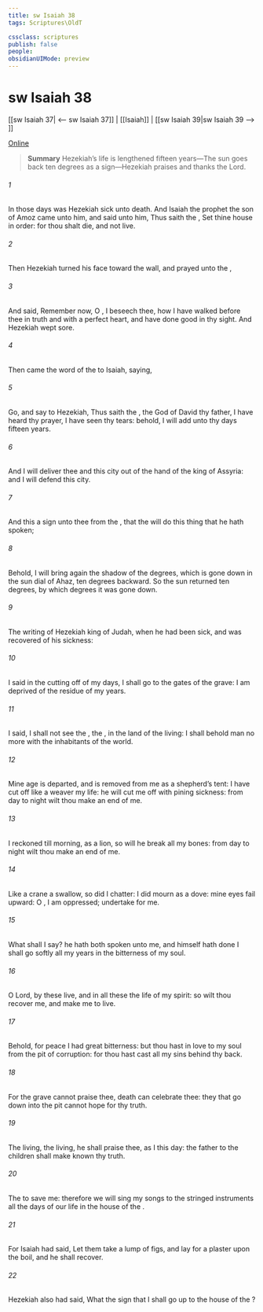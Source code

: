 ```yaml
---
title: sw Isaiah 38
tags: Scriptures\OldT

cssclass: scriptures
publish: false
people:
obsidianUIMode: preview
---
```


# sw Isaiah 38
[[sw Isaiah 37| <-- sw Isaiah 37]] | [[Isaiah]] | [[sw Isaiah 39|sw Isaiah 39 --> ]]

[Online](https://churchofjesuschrist.org/study/scriptures/ot/isa/38?lang=eng)

> __Summary__
Hezekiah’s life is lengthened fifteen years—The sun goes back ten degrees as a sign—Hezekiah praises and thanks the Lord.

###### 1 
In those days was Hezekiah sick unto death. And Isaiah the prophet the son of Amoz came unto him, and said unto him, Thus saith the , Set thine house in order: for thou shalt die, and not live.

###### 2 
Then Hezekiah turned his face toward the wall, and prayed unto the ,

###### 3 
And said, Remember now, O , I beseech thee, how I have walked before thee in truth and with a perfect heart, and have done  good in thy sight. And Hezekiah wept sore.

###### 4 
Then came the word of the  to Isaiah, saying,

###### 5 
Go, and say to Hezekiah, Thus saith the , the God of David thy father, I have heard thy prayer, I have seen thy tears: behold, I will add unto thy days fifteen years.

###### 6 
And I will deliver thee and this city out of the hand of the king of Assyria: and I will defend this city.

###### 7 
And this  a sign unto thee from the , that the  will do this thing that he hath spoken;

###### 8 
Behold, I will bring again the shadow of the degrees, which is gone down in the sun dial of Ahaz, ten degrees backward. So the sun returned ten degrees, by which degrees it was gone down.

###### 9 
The writing of Hezekiah king of Judah, when he had been sick, and was recovered of his sickness:

###### 10 
I said in the cutting off of my days, I shall go to the gates of the grave: I am deprived of the residue of my years.

###### 11 
I said, I shall not see the ,  the , in the land of the living: I shall behold man no more with the inhabitants of the world.

###### 12 
Mine age is departed, and is removed from me as a shepherd’s tent: I have cut off like a weaver my life: he will cut me off with pining sickness: from day  to night wilt thou make an end of me.

###### 13 
I reckoned till morning,  as a lion, so will he break all my bones: from day  to night wilt thou make an end of me.

###### 14 
Like a crane  a swallow, so did I chatter: I did mourn as a dove: mine eyes fail  upward: O , I am oppressed; undertake for me.

###### 15 
What shall I say? he hath both spoken unto me, and himself hath done  I shall go softly all my years in the bitterness of my soul.

###### 16 
O Lord, by these  live, and in all these  the life of my spirit: so wilt thou recover me, and make me to live.

###### 17 
Behold, for peace I had great bitterness: but thou hast in love to my soul  from the pit of corruption: for thou hast cast all my sins behind thy back.

###### 18 
For the grave cannot praise thee, death can  celebrate thee: they that go down into the pit cannot hope for thy truth.

###### 19 
The living, the living, he shall praise thee, as I  this day: the father to the children shall make known thy truth.

###### 20 
The   to save me: therefore we will sing my songs to the stringed instruments all the days of our life in the house of the .

###### 21 
For Isaiah had said, Let them take a lump of figs, and lay  for a plaster upon the boil, and he shall recover.

###### 22 
Hezekiah also had said, What  the sign that I shall go up to the house of the ?

